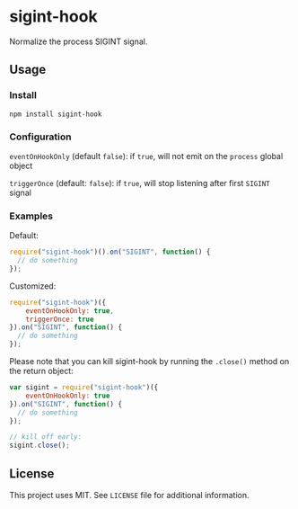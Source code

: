 # sigint-hook
Normalize the process SIGINT signal.

## Usage

### Install
```
npm install sigint-hook
```

### Configuration
`eventOnHookOnly` (default `false`): if `true`, will not emit on the `process` global object

`triggerOnce` (default: `false`): if `true`, will stop listening after first `SIGINT` signal

### Examples
Default:
```js
require("sigint-hook")().on("SIGINT", function() {
  // do something
});
```
Customized:
```js
require("sigint-hook")({
	eventOnHookOnly: true,
	triggerOnce: true
}).on("SIGINT", function() {
  // do something
});
```
Please note that you can kill sigint-hook by running the `.close()` method on the return object:
```js
var sigint = require("sigint-hook")({
	eventOnHookOnly: true
}).on("SIGINT", function() {
  // do something
});

// kill off early:
sigint.close();
```

## License
This project uses MIT. See `LICENSE` file for additional information.
